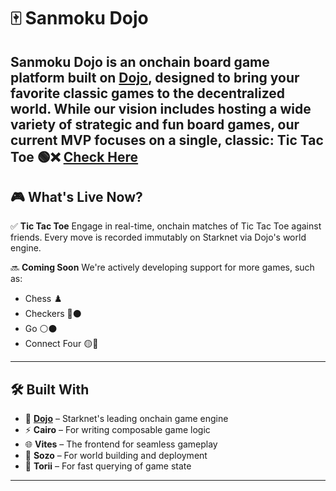 # 🀄️ Sanmoku Dojo

**Sanmoku Dojo** is an onchain board game platform built on [Dojo](https://www.dojoengine.org/), designed to bring your favorite classic games to the decentralized world. While our vision includes hosting a wide variety of strategic and fun board games, our current MVP focuses on a single, classic: **Tic Tac Toe** 🟢❌
[Check Here](https://github.com/Board-game-labs/Sanmoku)
---

## 🎮 What's Live Now?

✅ **Tic Tac Toe**
Engage in real-time, onchain matches of Tic Tac Toe against friends. Every move is recorded immutably on Starknet via Dojo's world engine.

🔜 **Coming Soon**
We're actively developing support for more games, such as:

* Chess ♟️
* Checkers 🔴⚫
* Go ⚪⚫
* Connect Four 🟡🔴

---

## 🛠 Built With

* 🧱 **[Dojo](https://github.com/dojoengine/dojo)** – Starknet's leading onchain game engine
* ⚡ **Cairo** – For writing composable game logic
* 🌐 **Vites** – The frontend for seamless gameplay
* 🧪 **Sozo** – For world building and deployment
* 💾 **Torii** – For fast querying of game state

---
